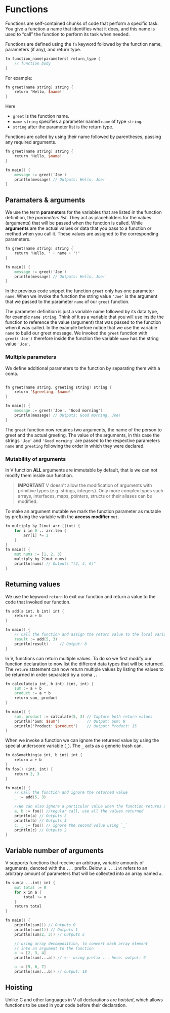 # Functions

Functions are self-contained chunks of code that perform a specific task. You give a function a name that identifies what it does, and this name is used to “call” the function to perform its task when needed.

Functions are defined using the `fn` keyword followed by the function name, parameters (if any), and return type.

```v
fn function_name(parameters) return_type {
	// function body
}
```

For example: 

```v
fn greet(name string) string {
	return 'Hello, $name!'
}
```

Here
- `greet` is the function name.
- `name string` specifies a parameter named `name` of type `string`.
- `string` after the parameter list is the return type.

Functions are called by using their name followed by parentheses, passing any required arguments.

```v
fn greet(name string) string {
	return 'Hello, $name!'
}

fn main() {
	message := greet('Joe')
	println(message) // Outputs: Hello, Joe!
}
```

## Paramaters & arguments

We use the term **parameters** for the variables that are listed in the function definition, the *parameters list*. They act as placeholders for the values (arguments) that will be passed when the function is called. While **arguments** are the actual values or data that you pass to a function or method when you call it. These values are assigned to the corresponding parameters.

```v
fn greet(name string) string {
	return 'Hello, ' + name + '!'
}

fn main() {
	message := greet('Joe')
	println(message) // Outputs: Hello, Joe!
}
```

In the previous code snippet the function `greet` only has one parameter `name`. When we invoke the function the string value `'Joe'` is the argument that we passed to the parameter `name` of our `greet` function.

The parameter definition is just a variable name followed by its data type, for example `name string`. Think of it as a variable that you will use inside the function to reference the value (argument) that was passed to the function when it was called. In the example before notice that we use the variable `name` to build our greet message. We invoked the `greet` function with `greet('Joe')` therefore inside the function the variable `name` has the string value `'Joe'`. 

### Multiple parameters

We define additional parameters to the function by separating them with a coma. 
```v

fn greet(name string, greeting string) string {
	return '$greeting, $name!'
}

fn main() {
	message := greet('Joe', 'Good morning')
	println(message) // Outputs: Good morning, Joe!
}
```

The `greet` function now requires two arguments, the name of the person to greet and the actual greeting. The value of the arguments, in this case the strings `'Joe'` and `'Good morning'` are passed to the respective parameters `name` and `greeting` following the order in which they were declared.

### Mutability of arguments

In V function **ALL** arguments are immutable by default, that is we can not modify them inside our function. 

> **IMPORTANT** V doesn't allow the modification of arguments with primitive types (e.g. strings, integers). Only more complex types such arrays, interfaces, maps, pointers, structs or their aliases can be modified.

To make an argument mutable we mark the function parameter as mutable by prefixing the variable with the **access modifier**  `mut`.

```v
fn multiply_by_2(mut arr []int) {
    for i in 0 .. arr.len {
        arr[i] *= 2
    }
}
fn main() {
    mut nums := [1, 2, 3]
    multiply_by_2(mut nums)
    println(nums) // Outputs "[2, 4, 6]"
}
```

## Returning values

We use the keyword `return` to exit our function and  return a value to the code that invoked our function.

```v
fn add(a int, b int) int {
    return a + b
}

fn main() {
    // Call the function and assign the return value to the local variable result	
    result := add(5, 3) 
    println(result)     // Output: 8
}
```
In V, functions can return multiple values. To do so we first modify our function declaration to now list the different data types that will be returned. The `return` statement can now return multiple values by listing the values to be returned in order separated by a coma `,`.

```v
fn calculate(a int, b int) (int, int) {
    sum := a + b
    product := a * b
    return sum, product
}

fn main() {
    sum, product := calculate(5, 3) // Capture both return values
    println('Sum: $sum')            // Output: Sum: 8
    println('Product: $product')    // Output: Product: 15
}
```

When we invoke a function we can ignore the returned value by using the special underscore variable (`_`). The `_` acts as a generic trash can. 

```v
fn doSomething(a int, b int) int {
    return a + b
}
fn foo() (int, int) {
    return 2, 3
}

fn main() {
    // Call the function and ignore the returned value
    _ := add(5, 3)

    //We can also ignore a particular value when the function returns multiple values
    a, b := foo() //regular call, use all the values returned
    println(a) // Outputs 2
    println(b) // Outputs 3
    c, _ := foo() // ignore the second value using `_`
    println(c) // Outputs 2
}
```
## Variable number of arguments

V supports functions that receive an arbitrary, variable amounts of arguments, denoted with the `...` prefix.
Below, `a ...int` refers to an arbitrary amount of parameters that will be collected into an array named `a`.

```v
fn sum(a ...int) int {
    mut total := 0
    for x in a {
        total += x
    }
    return total
}

fn main() {
    println(sum()) // Outputs 0
    println(sum(1)) // Outputs 1
    println(sum(2, 3)) // Outputs 5

    // using array decomposition, to convert each array element
    // into an argument to the function
    a := [2, 3, 4]
    println(sum(...a)) // <-- using prefix ... here. output: 9

    b := [5, 6, 7]
    println(sum(...b)) // output: 18
```

## Hoisting

Unlike C and other languages in V all declarations are *hoisted*, which allows functions to be used in your code before their declaration.


